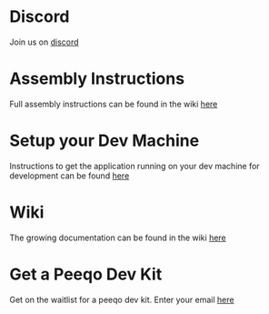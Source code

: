 # Discord

Join us on [discord](http://bit.ly/2HLtxez)

# Assembly Instructions

Full assembly instructions can be found in the wiki [here](https://github.com/shekit/peeqo/wiki/Assembly)

# Setup your Dev Machine

Instructions to get the application running on your dev machine for development can be found [here](https://github.com/shekit/peeqo/wiki/setting-up-dev-machine)

# Wiki

The growing documentation can be found in the wiki [here](https://github.com/shekit/peeqo/wiki)

# Get a Peeqo Dev Kit
Get on the waitlist for a peeqo dev kit. Enter your email [here](http://bit.ly/2TyocgY)





